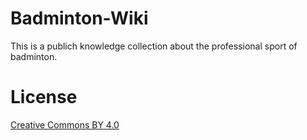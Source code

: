 # Badminton-Wiki

This is a publich knowledge collection about the professional sport of badminton.

# License

[Creative Commons BY 4.0](https://creativecommons.org/licenses/by/4.0/)
